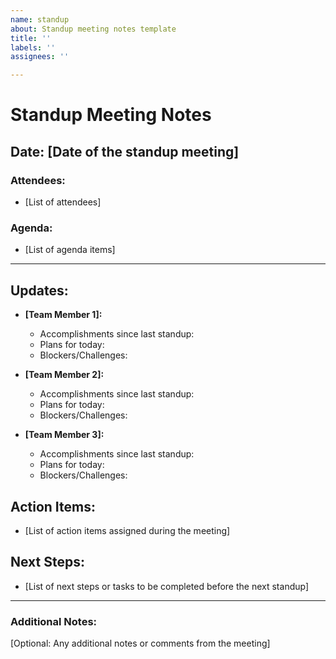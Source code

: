 ```yaml
---
name: standup
about: Standup meeting notes template
title: ''
labels: ''
assignees: ''

---
```


# Standup Meeting Notes

## Date: [Date of the standup meeting]

### Attendees:
- [List of attendees]

### Agenda:
- [List of agenda items]

---

## Updates:
- **[Team Member 1]:**
  - Accomplishments since last standup:
  - Plans for today:
  - Blockers/Challenges:

- **[Team Member 2]:**
  - Accomplishments since last standup:
  - Plans for today:
  - Blockers/Challenges:

- **[Team Member 3]:**
  - Accomplishments since last standup:
  - Plans for today:
  - Blockers/Challenges:

## Action Items:
- [List of action items assigned during the meeting]

## Next Steps:
- [List of next steps or tasks to be completed before the next standup]

---

### Additional Notes:
[Optional: Any additional notes or comments from the meeting]
